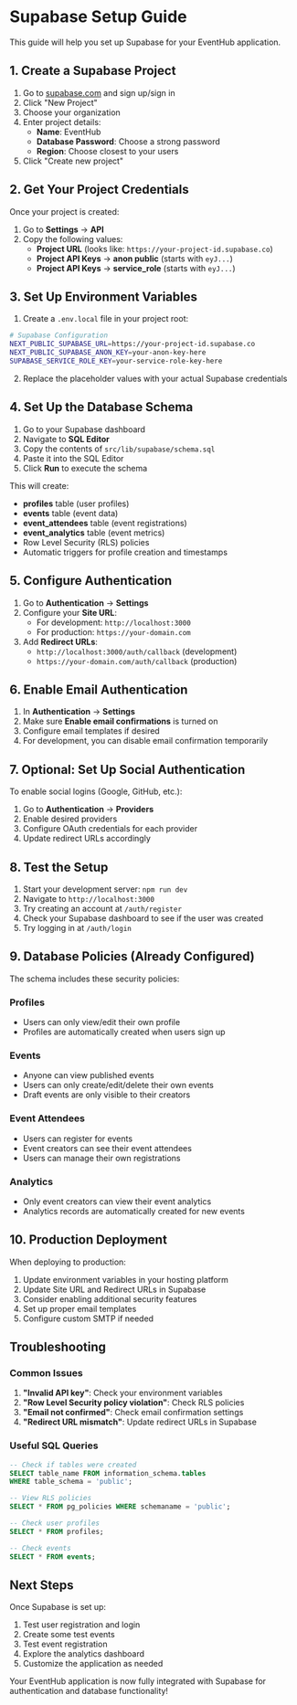 # Supabase Setup Guide

This guide will help you set up Supabase for your EventHub application.

## 1. Create a Supabase Project

1. Go to [supabase.com](https://supabase.com) and sign up/sign in
2. Click "New Project"
3. Choose your organization
4. Enter project details:
   - **Name**: EventHub
   - **Database Password**: Choose a strong password
   - **Region**: Choose closest to your users
5. Click "Create new project"

## 2. Get Your Project Credentials

Once your project is created:

1. Go to **Settings** → **API**
2. Copy the following values:
   - **Project URL** (looks like: `https://your-project-id.supabase.co`)
   - **Project API Keys** → **anon public** (starts with `eyJ...`)
   - **Project API Keys** → **service_role** (starts with `eyJ...`)

## 3. Set Up Environment Variables

1. Create a `.env.local` file in your project root:

```bash
# Supabase Configuration
NEXT_PUBLIC_SUPABASE_URL=https://your-project-id.supabase.co
NEXT_PUBLIC_SUPABASE_ANON_KEY=your-anon-key-here
SUPABASE_SERVICE_ROLE_KEY=your-service-role-key-here
```

2. Replace the placeholder values with your actual Supabase credentials

## 4. Set Up the Database Schema

1. Go to your Supabase dashboard
2. Navigate to **SQL Editor**
3. Copy the contents of `src/lib/supabase/schema.sql`
4. Paste it into the SQL Editor
5. Click **Run** to execute the schema

This will create:

- **profiles** table (user profiles)
- **events** table (event data)
- **event_attendees** table (event registrations)
- **event_analytics** table (event metrics)
- Row Level Security (RLS) policies
- Automatic triggers for profile creation and timestamps

## 5. Configure Authentication

1. Go to **Authentication** → **Settings**
2. Configure your **Site URL**:
   - For development: `http://localhost:3000`
   - For production: `https://your-domain.com`
3. Add **Redirect URLs**:
   - `http://localhost:3000/auth/callback` (development)
   - `https://your-domain.com/auth/callback` (production)

## 6. Enable Email Authentication

1. In **Authentication** → **Settings**
2. Make sure **Enable email confirmations** is turned on
3. Configure email templates if desired
4. For development, you can disable email confirmation temporarily

## 7. Optional: Set Up Social Authentication

To enable social logins (Google, GitHub, etc.):

1. Go to **Authentication** → **Providers**
2. Enable desired providers
3. Configure OAuth credentials for each provider
4. Update redirect URLs accordingly

## 8. Test the Setup

1. Start your development server: `npm run dev`
2. Navigate to `http://localhost:3000`
3. Try creating an account at `/auth/register`
4. Check your Supabase dashboard to see if the user was created
5. Try logging in at `/auth/login`

## 9. Database Policies (Already Configured)

The schema includes these security policies:

### Profiles

- Users can only view/edit their own profile
- Profiles are automatically created when users sign up

### Events

- Anyone can view published events
- Users can only create/edit/delete their own events
- Draft events are only visible to their creators

### Event Attendees

- Users can register for events
- Event creators can see their event attendees
- Users can manage their own registrations

### Analytics

- Only event creators can view their event analytics
- Analytics records are automatically created for new events

## 10. Production Deployment

When deploying to production:

1. Update environment variables in your hosting platform
2. Update Site URL and Redirect URLs in Supabase
3. Consider enabling additional security features
4. Set up proper email templates
5. Configure custom SMTP if needed

## Troubleshooting

### Common Issues

1. **"Invalid API key"**: Check your environment variables
2. **"Row Level Security policy violation"**: Check RLS policies
3. **"Email not confirmed"**: Check email confirmation settings
4. **"Redirect URL mismatch"**: Update redirect URLs in Supabase

### Useful SQL Queries

```sql
-- Check if tables were created
SELECT table_name FROM information_schema.tables
WHERE table_schema = 'public';

-- View RLS policies
SELECT * FROM pg_policies WHERE schemaname = 'public';

-- Check user profiles
SELECT * FROM profiles;

-- Check events
SELECT * FROM events;
```

## Next Steps

Once Supabase is set up:

1. Test user registration and login
2. Create some test events
3. Test event registration
4. Explore the analytics dashboard
5. Customize the application as needed

Your EventHub application is now fully integrated with Supabase for authentication and database functionality!
